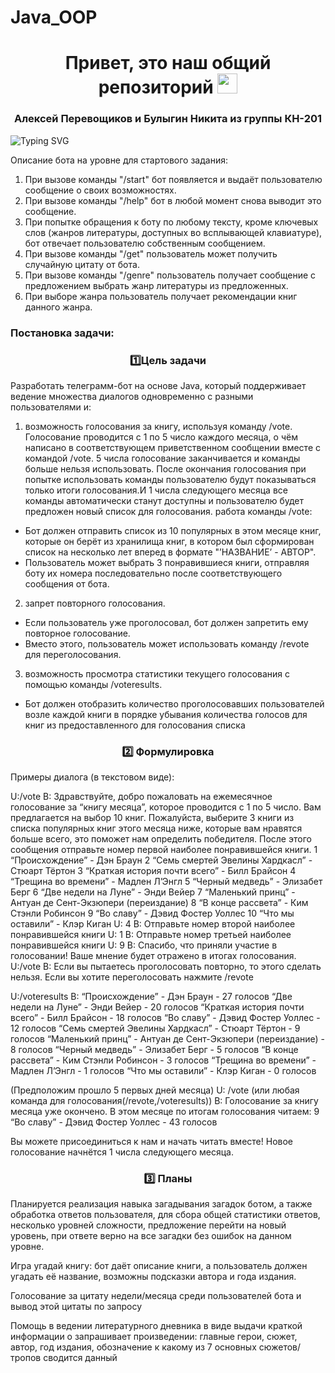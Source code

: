 # Java_OOP
<h1 align="center">Привет, это наш общий репозиторий</a> 
<img src="https://github.com/blackcater/blackcater/raw/main/images/Hi.gif" height="32"/></h1>
<h3 align="center">Алексей Перевощиков и Булыгин Никита из группы КН-201</h3>

<a><img src="https://readme-typing-svg.demolab.com?font=Sometype+Mono&pause=1000&center=true&random=false&width=435&lines=%D0%98%D0%B4%D0%B5%D1%82+%D1%80%D0%B0%D0%B1%D0%BE%D1%82%D0%B0++%E2%80%A2+%E2%80%A2+%E2%80%A2" alt="Typing SVG" /></a>

Описание бота на уровне для стартового задания:
1. При вызове команды "/start" бот появляется и выдаёт пользователю сообщение о своих возможностях.
2. При вызове команды "/help" бот в любой момент снова выводит это сообщение.
3. При попытке обращения к боту по любому тексту, кроме ключевых слов (жанров литературы, доступных во всплывающей клавиатуре), бот отвечает пользователю собственным сообщением.
4. При вызове команды "/get" пользователь может получить случайную цитату от бота.
5. При вызове команды "/genre" пользователь получает сообщение с предложением выбрать жанр литературы из предложенных.
6. При выборе жанра пользователь получает рекомендации книг данного жанра.

<h3>Постановка задачи:</h3>

<h3 align="center">1️⃣Цель задачи</h3> Разработать телеграмм-бот на основе Java, который поддерживает ведение множества диалогов одновременно с разными пользователями и:

1. возможность голосования за книгу, используя команду /vote. Голосование проводится с 1 по 5 число каждого месяца, о чём написано в соответствующем приветственном сообщении вместе с командой /vote. 5 числа голосование заканчивается и команды больше нельзя использовать. После окончания голосования при попытке использовать команды пользователю будут показываться только итоги голосования.И 1 числа следующего месяца все команды автоматически станут доступны и пользователю будет предложен новый список для голосования.
работа команды /vote:
- Бот должен отправить список из 10 популярных в этом месяце книг, которые он берёт из хранилища книг, в котором был сформирован список на несколько лет вперед в формате "’НАЗВАНИЕ’ - АВТОР".
- Пользователь может выбрать 3 понравившиеся книги, отправляя боту их номера последовательно после соответствующего сообщения от бота.

2. запрет повторного голосования.
- Если пользователь уже проголосовал, бот должен запретить ему повторное голосование.
- Вместо этого, пользователь может использовать команду /revote для переголосования.

3. возможность просмотра статистики текущего голосования с помощью команды /voteresults.
- Бот должен отобразить количество проголосовавших пользователей возле каждой книги в порядке убывания количества голосов для книг из предоставленного для голосования списка 


<h3 align="center">2️⃣ Формулировка</h3> 
Примеры диалога (в текстовом виде):


U:/vote
B:  Здравствуйте, добро пожаловать на ежемесячное голосование за “книгу месяца”, которое проводится с 1 по 5 число. Вам предлагается на выбор 10 книг. Пожалуйста, выберите 3 книги из списка популярных книг этого месяца ниже, которые вам нравятся больше всего, это поможет нам определить победителя. После этого сообщения отправьте номер первой наиболее понравившейся книги.
1 “Происхождение” - Дэн Браун
2 “Семь смертей Эвелины Хардкасл” - Стюарт Тёртон
3 “Краткая история почти всего” - Билл Брайсон
4 “Трещина во времени” - Мадлен Л’Энгл
5 “Черный медведь” - Элизабет Берг
6 “Две недели на Луне” - Энди Вейер
7 “Маленький принц” - Антуан де Сент-Экзюпери (переиздание)
8 “В конце рассвета” - Ким Стэнли Робинсон
9 “Во славу” - Дэвид Фостер Уоллес
10 “Что мы оставили” - Клэр Киган
U: 4 
B: Отправьте номер второй наиболее понравившейся книги
U: 1
B: Отправьте номер третьей наиболее понравившейся книги
U: 9
B: Спасибо, что приняли участие в голосовании!  Ваше мнение будет отражено в итогах голосования.
U:/vote
B: Если вы пытаетесь проголосовать повторно, то этого сделать нельзя. Если вы хотите переголосовать нажмите /revote 



U:/voteresults 
B:        “Происхождение” - Дэн Браун - 27 голосов
“Две недели на Луне” - Энди Вейер - 20 голосов 
 “Краткая история почти всего” - Билл Брайсон  - 18 голосов 
 “Во славу” - Дэвид Фостер Уоллес -  12 голосов 
“Семь смертей Эвелины Хардкасл” - Стюарт Тёртон - 9 голосов
 “Маленький принц” - Антуан де Сент-Экзюпери (переиздание) -  8 голосов 
 “Черный медведь” - Элизабет Берг - 5 голосов
 “В конце рассвета” - Ким Стэнли Робинсон - 3 голосов 
 “Трещина во времени” - Мадлен Л’Энгл - 1 голосов
 “Что мы оставили” - Клэр Киган - 0 голосов 


(Предположим прошло 5 первых дней месяца)
           U: /vote (или любая команда для голосования(/revote,/voteresults))
B: Голосование за книгу месяца уже окончено. В этом месяце по итогам голосования читаем: 
9 “Во славу” - Дэвид Фостер Уоллес -  43 голосов 

Вы можете присоединиться к нам и начать читать вместе! Новое голосование начнётся 1 числа следующего месяца.

   




<h3 align="center">3️⃣ Планы</h3> 
Планируется реализация навыка загадывания загадок ботом, а также обработка ответов пользователя, для сбора общей статистики ответов, несколько уровней сложности, предложение перейти на новый уровень, при ответе верно на все загадки без ошибок на данном уровне.

Игра угадай книгу: бот даёт описание книги, а пользователь должен угадать её название, возможны подсказки автора и года издания.

Голосование за цитату недели/месяца среди пользователей бота и вывод этой цитаты по запросу

Помощь в ведении литературного дневника в виде выдачи краткой информации о запрашивает произведении: главные герои, сюжет, автор, год издания, обозначение к какому из 7 основных сюжетов/тропов сводится данный
